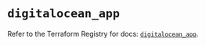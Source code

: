 # `digitalocean_app`

Refer to the Terraform Registry for docs: [`digitalocean_app`](https://registry.terraform.io/providers/digitalocean/digitalocean/2.68.0/docs/resources/app).
